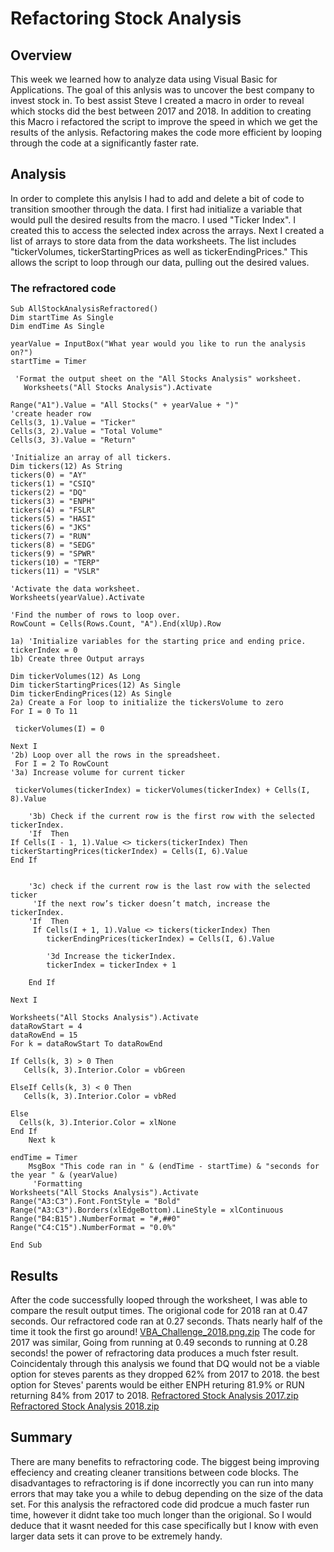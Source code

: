 # Refactoring Stock Analysis
## Overview
  This week we learned how to analyze data using Visual Basic for Applications. The goal of this anlysis was to uncover the best company to invest stock in. To best assist Steve I created a macro in order to reveal which stocks did the best between 2017 and 2018. In addition to creating this Macro i refactored the script to improve the speed in which we get the results of the anlysis. Refactoring makes the code more efficient by looping through the code at a significantly faster rate. 
## Analysis
  In order to complete this anylsis I had to add and delete a bit of code to transition smoother through the data. I first had  initialize a variable that would pull the desired results from the macro. I used "Ticker Index". I created this to access the selected index across the arrays.  Next I created a list of arrays to store data from the data worksheets. The list includes "tickerVolumes, tickerStartingPrices as well as tickerEndingPrices." This allows the script to loop through our data, pulling out the desired values. 
### The refractored code
    Sub AllStockAnalysisRefractored()
    Dim startTime As Single
    Dim endTime As Single
    
    yearValue = InputBox("What year would you like to run the analysis on?")
    startTime = Timer
    
     'Format the output sheet on the "All Stocks Analysis" worksheet.
       Worksheets("All Stocks Analysis").Activate

    Range("A1").Value = "All Stocks(" + yearValue + ")"
    'create header row
    Cells(3, 1).Value = "Ticker"
    Cells(3, 2).Value = "Total Volume"
    Cells(3, 3).Value = "Return"
    
    'Initialize an array of all tickers.
    Dim tickers(12) As String
    tickers(0) = "AY"
    tickers(1) = "CSIQ"
    tickers(2) = "DQ"
    tickers(3) = "ENPH"
    tickers(4) = "FSLR"
    tickers(5) = "HASI"
    tickers(6) = "JKS"
    tickers(7) = "RUN"
    tickers(8) = "SEDG"
    tickers(9) = "SPWR"
    tickers(10) = "TERP"
    tickers(11) = "VSLR"

    'Activate the data worksheet.
    Worksheets(yearValue).Activate

    'Find the number of rows to loop over.
    RowCount = Cells(Rows.Count, "A").End(xlUp).Row

    1a) 'Initialize variables for the starting price and ending price.
    tickerIndex = 0
    1b) Create three Output arrays
    
    Dim tickerVolumes(12) As Long
    Dim tickerStartingPrices(12) As Single
    Dim tickerEndingPrices(12) As Single
    2a) Create a For loop to initialize the tickersVolume to zero
    For I = 0 To 11

     tickerVolumes(I) = 0
    
    Next I
    '2b) Loop over all the rows in the spreadsheet.
     For I = 2 To RowCount
    '3a) Increase volume for current ticker
        
     tickerVolumes(tickerIndex) = tickerVolumes(tickerIndex) + Cells(I, 8).Value
          
        '3b) Check if the current row is the first row with the selected tickerIndex.
        'If  Then
    If Cells(I - 1, 1).Value <> tickers(tickerIndex) Then
    tickerStartingPrices(tickerIndex) = Cells(I, 6).Value
    End If
            
        
        '3c) check if the current row is the last row with the selected ticker
         'If the next row’s ticker doesn’t match, increase the tickerIndex.
        'If  Then
         If Cells(I + 1, 1).Value <> tickers(tickerIndex) Then
            tickerEndingPrices(tickerIndex) = Cells(I, 6).Value

            '3d Increase the tickerIndex.
            tickerIndex = tickerIndex + 1

        End If
    
    Next I
 
    Worksheets("All Stocks Analysis").Activate
    dataRowStart = 4
    dataRowEnd = 15
    For k = dataRowStart To dataRowEnd

    If Cells(k, 3) > 0 Then
       Cells(k, 3).Interior.Color = vbGreen
    
    ElseIf Cells(k, 3) < 0 Then
       Cells(k, 3).Interior.Color = vbRed

    Else
      Cells(k, 3).Interior.Color = xlNone
    End If
        Next k
        
    endTime = Timer
        MsgBox "This code ran in " & (endTime - startTime) & "seconds for the year " & (yearValue)
         'Formatting
    Worksheets("All Stocks Analysis").Activate
    Range("A3:C3").Font.FontStyle = "Bold"
    Range("A3:C3").Borders(xlEdgeBottom).LineStyle = xlContinuous
    Range("B4:B15").NumberFormat = "#,##0"
    Range("C4:C15").NumberFormat = "0.0%"
        
    End Sub

## Results
  After the code successfully looped through the worksheet, I was able to compare the result output times. 
The origional code for 2018 ran at 0.47 seconds. Our refractored code ran at 0.27 seconds. Thats nearly half of the time it took the first go around!
[VBA_Challenge_2018.png.zip](https://github.com/nalicia/stock_analysis/files/7654996/VBA_Challenge_2018.png.zip)
The code for 2017 was similar, Going from running at 0.49 seconds to running at 0.28 seconds! the power of refractoring data produces a much fster result. 
Coincidentaly through this analysis we found that DQ would not be a viable option for steves parents as they dropped 62% from 2017 to 2018. the best option for Steves' parents would be either ENPH returing 81.9% or RUN returning 84% from 2017 to 2018. 
[Refractored Stock Analysis 2017.zip](https://github.com/nalicia/stock_analysis/files/7654998/Refractored.Stock.Analysis.2017.zip)
[Refractored Stock Analysis 2018.zip](https://github.com/nalicia/stock_analysis/files/7654999/Refractored.Stock.Analysis.2018.zip)
## Summary
There are many benefits to refractoring code. The biggest being improving effeciency and creating cleaner transitions between code blocks. The disadvantages to refractoring is if done incorrectly you can run into many errors that may take you a while to debug depending on the size of the data set. 
For this analysis the refractored code did prodcue a much faster run time, however it didnt take too much longer than the origional. So I would deduce that it wasnt needed for this case specifically but I know with even larger data sets it can prove to be extremely handy. 



